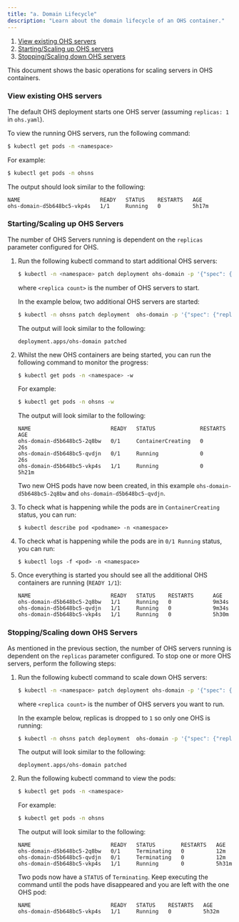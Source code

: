 ```yaml
---
title: "a. Domain Lifecycle"
description: "Learn about the domain lifecycle of an OHS container."
---
```


1. [View existing OHS servers](#view-existing-ohs-servers)
1. [Starting/Scaling up OHS servers](#startingscaling-up-ohs-servers)
1. [Stopping/Scaling down OHS servers](#stoppingscaling-down-ohs-servers)



This document shows the basic operations for scaling servers in OHS containers. 

 
### View existing OHS servers

The default OHS deployment starts one OHS server (assuming `replicas: 1` in `ohs.yaml`).

To view the running OHS servers, run the following command:

```bash
$ kubectl get pods -n <namespace>
```

For example:

```bash
$ kubectl get pods -n ohsns
```

The output should look similar to the following:

```
NAME                         READY   STATUS    RESTARTS   AGE
ohs-domain-d5b648bc5-vkp4s   1/1     Running   0          5h17m
```

### Starting/Scaling up OHS Servers

The number of OHS Servers running is dependent on the `replicas` parameter configured for OHS. 

1. Run the following kubectl command to start additional OHS servers:

   ```bash
   $ kubectl -n <namespace> patch deployment ohs-domain -p '{"spec": {"replicas": <replica count>}}' 
   ```
	
   where `<replica count>` is the number of OHS servers to start.

   In the example below, two additional OHS servers are started:

   ```bash
   $ kubectl -n ohsns patch deployment  ohs-domain -p '{"spec": {"replicas": 3}}'
   ```

   The output will look similar to the following:

   ```
   deployment.apps/ohs-domain patched
   ```


1. Whilst the new OHS containers are being started, you can run the following command to monitor the progress:
   
   ```bash
   $ kubectl get pods -n <namespace> -w
   ```
	
   For example:
	
   ```bash
   $ kubectl get pods -n ohsns -w
   ```   

   The output will look similar to the following:
	
   ```
   NAME                         READY   STATUS              RESTARTS   AGE
   ohs-domain-d5b648bc5-2q8bw   0/1     ContainerCreating   0          26s
   ohs-domain-d5b648bc5-qvdjn   0/1     Running             0          26s
   ohs-domain-d5b648bc5-vkp4s   1/1     Running             0          5h21m
   ```
	
   Two new OHS pods have now been created, in this example `ohs-domain-d5b648bc5-2q8bw` and `ohs-domain-d5b648bc5-qvdjn`. 
	
1. To check what is happening while the pods are in `ContainerCreating` status, you can run:
	
   ```
   $ kubectl describe pod <podname> -n <namespace>
   ```
	
1. To check what is happening while the pods are in  `0/1 Running` status, you can run:
	
   ```
   $ kubectl logs -f <pod> -n <namespace>
   ```
	
1. Once everything is started you should see all the additional OHS containers are running (`READY 1/1`):
	
   ```
   NAME                         READY   STATUS    RESTARTS      AGE
   ohs-domain-d5b648bc5-2q8bw   1/1     Running   0             9m34s
   ohs-domain-d5b648bc5-qvdjn   1/1     Running   0             9m34s
   ohs-domain-d5b648bc5-vkp4s   1/1     Running   0             5h30m
   ```



### Stopping/Scaling down OHS Servers

As mentioned in the previous section, the number of OHS servers running is dependent on the `replicas` parameter configured. To stop one or more OHS servers, perform the following steps:

1. Run the following kubectl command to scale down OHS servers:

   ```bash
   $ kubectl -n <namespace> patch deployment ohs-domain -p '{"spec": {"replicas": <replica count>}}' 
   ```
	
   where `<replica count>` is the number of OHS servers you want to run.

   In the example below, replicas is dropped to `1` so only one OHS is running:

   ```bash
   $ kubectl -n ohsns patch deployment  ohs-domain -p '{"spec": {"replicas": 1}}'
   ```

   The output will look similar to the following:

   ```
   deployment.apps/ohs-domain patched
   ```

1. Run the following kubectl command to view the pods:  

   ```bash 
   $ kubectl get pods -n <namespace>
   ```
   
   For example:
   
   ```bash
   $ kubectl get pods -n ohsns
   ```
   
   The output will look similar to the following:
   
   ```
   NAME                         READY   STATUS        RESTARTS   AGE 
   ohs-domain-d5b648bc5-2q8bw   0/1     Terminating   0          12m
   ohs-domain-d5b648bc5-qvdjn   0/1     Terminating   0          12m
   ohs-domain-d5b648bc5-vkp4s   1/1     Running       0          5h31m
   ```
   
   Two pods now have a `STATUS` of `Terminating`. Keep executing the command until the pods have disappeared and you are left with the one OHS pod:
   
   ```
   NAME                         READY   STATUS    RESTARTS   AGE 
   ohs-domain-d5b648bc5-vkp4s   1/1     Running   0          5h32m
   ```

